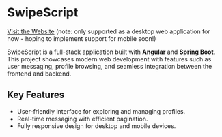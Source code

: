# SwipeScript  

[Visit the Website](https://app.mcq-swipescript.com)  (note: only supported as a desktop web application for now - hoping to implement support for mobile soon!)

SwipeScript is a full-stack application built with **Angular** and **Spring Boot**. This project showcases modern web development with features such as user messaging, profile browsing, and seamless integration between the frontend and backend.

## Key Features
- User-friendly interface for exploring and managing profiles.
- Real-time messaging with efficient pagination.
- Fully responsive design for desktop and mobile devices.
